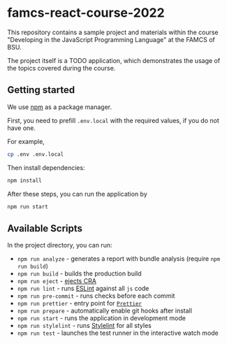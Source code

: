 # famcs-react-course-2022

This repository contains a sample project and materials within the course
"Developing in the JavaScript Programming Language" at the FAMCS of BSU.

The project itself is a TODO application, which demonstrates the usage of
the topics covered during the course.

## Getting started

We use [npm](https://www.npmjs.com) as a package manager.

First, you need to prefill `.env.local` with the required values, if you do not have one.

For example,

```bash
cp .env .env.local
```

Then install dependencies:

```bash
npm install
```

After these steps, you can run the application by

```bash
npm run start
```

## Available Scripts

In the project directory, you can run:

- `npm run analyze` - generates a report with bundle analysis (require `npm run build`)
- `npm run build` - builds the production build
- `npm run eject` - [ejects CRA](https://create-react-app.dev/docs/available-scripts/#npm-run-eject)
- `npm run lint` - runs [ESLint](https://eslint.org) against all `js` code
- `npm run pre-commit` - runs checks before each commit
- `npm run prettier` - entry point for [`Prettier`](https://prettier.io)
- `npm run prepare` - automatically enable git hooks after install
- `npm run start` - runs the application in development mode
- `npm run stylelint` - runs [Stylelint](https://stylelint.io) for all styles
- `npm run test` - launches the test runner in the interactive watch mode
